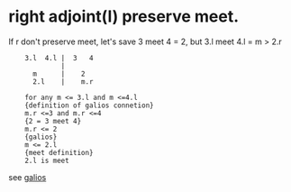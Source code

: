 # right adjoint(l) preserve meet.
If r don't preserve meet, let's save 3 meet 4 = 2, but 3.l meet 4.l = m > 2.r

```
    3.l  4.l |  3   4
             |
      m      |    2
      2.l    |    m.r

    for any m <= 3.l and m <=4.l
    {definition of galios connetion} 
    m.r <=3 and m.r <=4
    {2 = 3 meet 4}
    m.r <= 2
    {galios}
    m <= 2.l
    {meet definition}
    2.l is meet
```
see [galios](galois_left_right_bigger.md)
